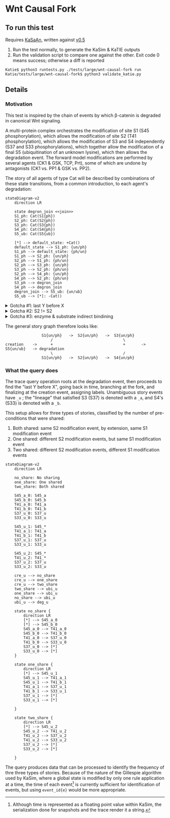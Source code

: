 # Wnt Causal Fork

## To run this test

Requires [KaSaAn](https://github.com/hmedina/KaSaAn), written against [v0.5](https://github.com/hmedina/KaSaAn/commit/109037b13cfcf529ae50211986b39c2748a9f12f)

1) Run the test normally, to generate the KaSim & KaTIE outputs
1) Run the validation script to compare one against the other. Exit code 0 means success; otherwise a diff is reported

```
Katie$ python3 runtests.py ./tests/large/wnt-causal-fork run
Katie/tests/large/wnt-causal-fork$ python3 validate_katie.py
```

## Details

### Motivation

This test is inspired by the chain of events by which β-catenin is degraded in canonical Wnt signaling.

A multi-protein complex orchestrates the modification of site S1 (S45 phosphorylation), which allows the modification of site S2 (T41 phosphorylation), which allows the modification of S3 and S4 independently (S37 and S33 phosphorylations), which together allow the modification of a final S5 (ubiquitination of an unknown lysine), which then allows the degradation event. The forward model modifications are performed by several agents (CK1 & GSK, TCP, Prt), some of which are undone by antagonists (CK1 vs. PP1 & GSK vs. PP2).

The story of all agents of type Cat will be described by combinations of these state transitions, from a common introduction, to each agent's degradation:

```mermaid
stateDiagram-v2
    direction LR

    state degron_join <<join>>
    S1_ph: Cat(S1{ph})
    S2_ph: Cat(S2{ph})
    S3_ph: Cat(S3{ph})
    S4_ph: Cat(S4{ph})
    S5_ub: Cat(S5{ub})

    [*] --> default_state: +Cat()
    default_state --> S1_ph: {un/ph}
    S1_ph --> default_state: {ph/un}
    S1_ph --> S2_ph: {un/ph}
    S2_ph --> S1_ph: {ph/un}
    S2_ph --> S3_ph: {un/ph}
    S3_ph --> S2_ph: {ph/un}
    S2_ph --> S4_ph: {un/ph}
    S4_ph --> S2_ph: {ph/un}
    S3_ph --> degron_join
    S4_ph --> degron_join
    degron_join --> S5_ub: {un/ub}
    S5_ub --> [*]: -Cat()
```

<details><summary>Gotcha #1: last Y before X</summary>
Any given S4 modification is not guaranteed to be the one that satisfied the S5 modification requirement, as it could have been undone; hence the "last before" constructs in the query, and the usage of snapshot time comparisons. Idem for all the other sites.
</details>

<details><summary>Gotcha #2: S2 != S2</summary>
The "fork" occurs in that the S2 modification that satisfied the modification of S3, is not guaranteed to be the same that satisfied S4 modification. A chain of events could have the series:

1) `[event:a] S2{un/ph}`
1) `[event:b] S3{un/ph}`
1) `[event:c] S2{ph/un}`
1) `[event:d] S2{un/ph}`
1) `[event:e] S4{un/ph}`

Here, S4 modification in event `e` was possible because of event `d`; whereas S3's in `b` because of event `a`.
</details>

<details><summary>Gotcha #3: enzyme & substrate indirect bindining</summary>
While the agents that mediate the last two modification events, degradation & ubiquitination, can directly bind the agent Cat, the first two do not. Neither CK1 nor GSK bind directly Cat, but instead are recruited into large complexes by the scaffold protein Axin, itself scaffolded by the scaffold APC.

While the simplest model could use the "unary" reaction rate to represent these mechanisms, the trace would not register which enzyme was the one responsible for the modification. To solve this, the current model uses an idiom, forcing an explicit bond between enzyme & substrate, then breaking it with an infinitely fast reaction. This idiom preserves the kinetics, the spirit of the mechanism, and allows the trace to record the identity of the modifying enzyme.
</details>

The general story graph therefore looks like:

```
                S1{un/ph}   ->  S2{un/ph}   ->  S3{un/ph}
                    /                               \
creation    ->      +                               +       ->  S5{un/ub}   -> degradation
                    \                               /
                S1{un/ph}   ->  S2{un/ph}   ->  S4{un/ph}
```

### What the query does
The trace query operation roots at the degradation event, then proceeds to find the "last Y before X", going back in time, branching at the fork, and finalizing at the creation event, assigning labels. Unambiguous story events have `_u` ; the "lineage" that satisfied S3 (S37) is denoted with a `_a`, and S4's (S33) is denoted with a `_b`.

This setup allows for three types of stories, classified by the number of pre-conditions that were shared:
1) Both shared: same S2 modification event, by extension, same S1 modification event
1) One shared: different S2 modification events, but same S1 modification event
1) Two shared: different S2 modification events, different S1 modification events


```mermaid
stateDiagram-v2
    direction LR

    no_share: No sharing
    one_share: One shared
    two_share: Both shared

    S45_a_0: S45_a
    S45_b_0: S45_b
    T41_a_0: T41_a
    T41_b_0: T41_b
    S37_u_0: S37_u
    S33_u_0: S33_u

    S45_u_1: S45_*
    T41_a_1: T41_a
    T41_b_1: T41_b
    S37_u_1: S37_u
    S33_u_1: S33_u

    S45_u_2: S45_*
    T41_u_2: T41_*
    S37_u_2: S37_u
    S33_u_2: S33_u

    cre_u --> no_share
    cre_u --> one_share
    cre_u --> two_share
    two_share --> ubi_u
    one_share --> ubi_u
    no_share --> ubi_u
    ubi_u --> deg_u

    state no_share {
        direction LR
        [*] --> S45_a_0
        [*] --> S45_b_0
        S45_a_0 --> T41_a_0
        S45_b_0 --> T41_b_0
        T41_a_0 --> S37_u_0
        T41_b_0 --> S33_u_0
        S37_u_0 --> [*]
        S33_u_0 --> [*]
    }
    
    state one_share {
        direction LR
        [*] --> S45_u_1
        S45_u_1 --> T41_a_1
        S45_u_1 --> T41_b_1
        T41_a_1 --> S37_u_1
        T41_b_1 --> S33_u_1
        S37_u_1 --> [*]
        S33_u_1 --> [*]
        
    }

    state two_share {
        direction LR
        [*] --> S45_u_2
        S45_u_2 --> T41_u_2
        T41_u_2 --> S37_u_2
        T41_u_2 --> S33_u_2
        S37_u_2 --> [*]
        S33_u_2 --> [*]
        
    }
```

The query produces data that can be processed to identify the frequency of thre three types of stories. Because of the nature of the Gillespie algorithm used by KaSim, where a global state is modified by only one rule application at a time, the time of each event[^1] is currently sufficient for identification of events, but using `event_id{e}` would be more appropriate.

[^1]: Although time is represented as a floating point value within KaSim, the serialization done for snapshots and the trace render it a string.
